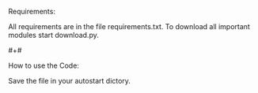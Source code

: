 Requirements:

All requirements are in the file requirements.txt.
To download all important modules start download.py.

#+#

How to use the Code:

Save the file in your autostart dictory.
